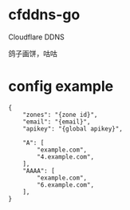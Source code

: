 # cfddns-go
Cloudflare DDNS 

鸽子画饼，咕咕

# config example
```
{
    "zones": "{zone id}",
    "email": "{email}",
    "apikey": "{global apikey}",

    "A": [
        "example.com",
        "4.example.com",
    ],
    "AAAA": [
        "example.com",
        "6.example.com",
    ],
}
```
